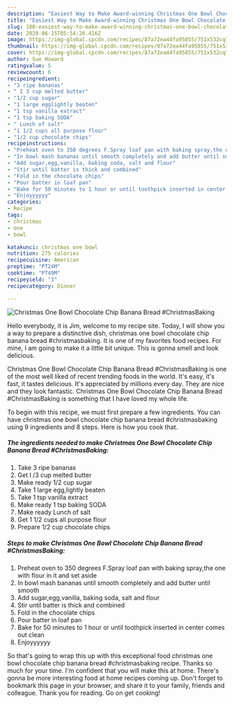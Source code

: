 ```yaml
---
description: "Easiest Way to Make Award-winning Christmas One Bowl Chocolate Chip Banana Bread #ChristmasBaking"
title: "Easiest Way to Make Award-winning Christmas One Bowl Chocolate Chip Banana Bread #ChristmasBaking"
slug: 180-easiest-way-to-make-award-winning-christmas-one-bowl-chocolate-chip-banana-bread-christmasbaking
date: 2020-06-15T05:54:26.416Z
image: https://img-global.cpcdn.com/recipes/87a72ea44fa95855/751x532cq70/christmas-one-bowl-chocolate-chip-banana-bread-christmasbaking-recipe-main-photo.jpg
thumbnail: https://img-global.cpcdn.com/recipes/87a72ea44fa95855/751x532cq70/christmas-one-bowl-chocolate-chip-banana-bread-christmasbaking-recipe-main-photo.jpg
cover: https://img-global.cpcdn.com/recipes/87a72ea44fa95855/751x532cq70/christmas-one-bowl-chocolate-chip-banana-bread-christmasbaking-recipe-main-photo.jpg
author: Sue Howard
ratingvalue: 5
reviewcount: 6
recipeingredient:
- "3 ripe bananas"
- " I 3 cup melted butter"
- "1/2 cup sugar"
- "1 large egglightly beaten"
- "1 tsp vanilla extract"
- "1 tsp baking SODA"
- " Lunch of salt"
- "1 1/2 cups all purpose flour"
- "1/2 cup chocolate chips"
recipeinstructions:
- "Preheat oven to 350 degrees F.Spray loaf pan with baking spray,the one with flour in it and set aside"
- "In bowl mash bananas until smooth completely and add butter until smooth"
- "Add sugar,egg,vanilla, baking soda, salt and flour"
- "Stir until batter is thick and combined"
- "Fold in the chocolate chips"
- "Pour batter in loaf pan"
- "Bake for 50 minutes to 1 hour or until toothpick inserted in center comes out clean"
- "Enjoyyyyyy"
categories:
- Recipe
tags:
- christmas
- one
- bowl

katakunci: christmas one bowl 
nutrition: 275 calories
recipecuisine: American
preptime: "PT24M"
cooktime: "PT49M"
recipeyield: "3"
recipecategory: Dinner

---
```



![Christmas One Bowl Chocolate Chip Banana Bread #ChristmasBaking](https://img-global.cpcdn.com/recipes/87a72ea44fa95855/751x532cq70/christmas-one-bowl-chocolate-chip-banana-bread-christmasbaking-recipe-main-photo.jpg)

Hello everybody, it is Jim, welcome to my recipe site. Today, I will show you a way to prepare a distinctive dish, christmas one bowl chocolate chip banana bread #christmasbaking. It is one of my favorites food recipes. For mine, I am going to make it a little bit unique. This is gonna smell and look delicious.

Christmas One Bowl Chocolate Chip Banana Bread #ChristmasBaking is one of the most well liked of recent trending foods in the world. It's easy, it's fast, it tastes delicious. It's appreciated by millions every day. They are nice and they look fantastic. Christmas One Bowl Chocolate Chip Banana Bread #ChristmasBaking is something that I have loved my whole life.




To begin with this recipe, we must first prepare a few ingredients. You can have christmas one bowl chocolate chip banana bread #christmasbaking using 9 ingredients and 8 steps. Here is how you cook that.

<!--inarticleads1-->

##### The ingredients needed to make Christmas One Bowl Chocolate Chip Banana Bread #ChristmasBaking:

1. Take 3 ripe bananas
1. Get  I /3 cup melted butter
1. Make ready 1/2 cup sugar
1. Take 1 large egg,lightly beaten
1. Take 1 tsp vanilla extract
1. Make ready 1 tsp baking SODA
1. Make ready  Lunch of salt
1. Get 1 1/2 cups all purpose flour
1. Prepare 1/2 cup chocolate chips




<!--inarticleads2-->

##### Steps to make Christmas One Bowl Chocolate Chip Banana Bread #ChristmasBaking:

1. Preheat oven to 350 degrees F.Spray loaf pan with baking spray,the one with flour in it and set aside
1. In bowl mash bananas until smooth completely and add butter until smooth
1. Add sugar,egg,vanilla, baking soda, salt and flour
1. Stir until batter is thick and combined
1. Fold in the chocolate chips
1. Pour batter in loaf pan
1. Bake for 50 minutes to 1 hour or until toothpick inserted in center comes out clean
1. Enjoyyyyyy




So that's going to wrap this up with this exceptional food christmas one bowl chocolate chip banana bread #christmasbaking recipe. Thanks so much for your time. I'm confident that you will make this at home. There's gonna be more interesting food at home recipes coming up. Don't forget to bookmark this page in your browser, and share it to your family, friends and colleague. Thank you for reading. Go on get cooking!
